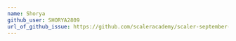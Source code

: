 ```yaml
---
name: Shorya
github_user: SHORYA2809
url_of_github_issue: https://github.com/scaleracademy/scaler-september-open-source-challenge/issues/85
---
```

